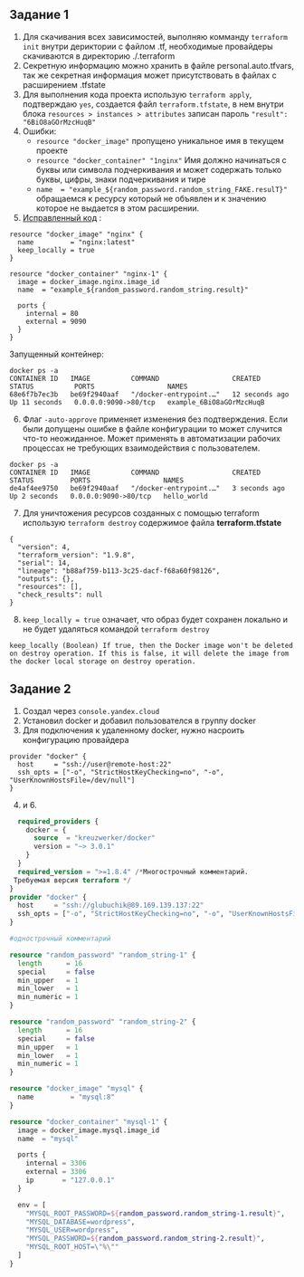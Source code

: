 ## Задание 1

1. Для скачивания всех зависимостей, выполняю комманду `terraform init` внутри дериктории с файлом .tf, необходимые провайдеры скачиваются в директорию ./.terraform
2. Секретную информацию можно хранить в файле personal.auto.tfvars, так же секретная информация может присутствовать в файлах с расширением .tfstate
3. Для выполнения кода проекта использую `terraform apply`, подтверждаю `yes`, создается файл `terraform.tfstate`, в нем внутри блока `resources > instances > attributes` записан пароль `"result": "6BiO8aGOrMzcHuqB"`
4. Ошибки:
    - `resource "docker_image"` пропущено уникальное имя в текущем проекте
    - `resource "docker_container" "1nginx"` Имя должно начинаться с буквы или символа подчеркивания и может содержать только буквы, цифры, знаки подчеркивания и тире
    - `name  = "example_${random_password.random_string_FAKE.resulT}"` обращаемся к ресурсу который не объявлен и к значению которое не выдается в этом расширении.
5. [Исправленный код](https://github.com/GlubuchikAr/ter-homeworks/blob/master/01/srt/main.tf) :
```
resource "docker_image" "nginx" {
  name         = "nginx:latest"
  keep_locally = true
}

resource "docker_container" "nginx-1" {
  image = docker_image.nginx.image_id
  name  = "example_${random_password.random_string.result}"

  ports {
    internal = 80
    external = 9090
  }
}
```
Запущенный контейнер:
```
docker ps -a
CONTAINER ID   IMAGE          COMMAND                  CREATED          STATUS          PORTS                  NAMES
68e6f7b7ec3b   be69f2940aaf   "/docker-entrypoint.…"   12 seconds ago   Up 11 seconds   0.0.0.0:9090->80/tcp   example_6BiO8aGOrMzcHuqB
```
6. Флаг `-auto-approve` применяет изменения без подтверждения. 
Если были допущены ошибке в файле конфигурации то может случится что-то неожиданное. 
Может применять в автоматизации рабочих процессах не требующих взаимодействия с пользователем.
```
docker ps -a
CONTAINER ID   IMAGE          COMMAND                  CREATED         STATUS         PORTS                  NAMES
de4af4ee9750   be69f2940aaf   "/docker-entrypoint.…"   3 seconds ago   Up 2 seconds   0.0.0.0:9090->80/tcp   hello_world
```
7. Для уничтожения ресурсов созданных с помощью terraform использую `terraform destroy`
содержимое файла **terraform.tfstate**
```
{
  "version": 4,
  "terraform_version": "1.9.8",
  "serial": 14,
  "lineage": "b88af759-b113-3c25-dacf-f68a60f98126",
  "outputs": {},
  "resources": [],
  "check_results": null
}
```
8. `keep_locally = true` означает, что образ будет сохранен локально и не будет удаляться командой `terraform destroy`
```
keep_locally (Boolean) If true, then the Docker image won't be deleted on destroy operation. If this is false, it will delete the image from the docker local storage on destroy operation.
```




## Задание 2
1. Создал через `console.yandex.cloud`
2. Установил docker и добавил пользователся в группу docker
3. Для подключения к удаленному docker, нужно насроить конфигурацию провайдера
```
provider "docker" {
  host     = "ssh://user@remote-host:22"
  ssh_opts = ["-o", "StrictHostKeyChecking=no", "-o", "UserKnownHostsFile=/dev/null"]
}
```
4. и 6. 
```terraform {
  required_providers {
    docker = {
      source  = "kreuzwerker/docker"
      version = "~> 3.0.1"
    }
  }
  required_version = ">=1.8.4" /*Многострочный комментарий.
 Требуемая версия terraform */
}
provider "docker" {
  host     = "ssh://glubuchik@89.169.139.137:22"
  ssh_opts = ["-o", "StrictHostKeyChecking=no", "-o", "UserKnownHostsFile=/dev/null"]
}

#однострочный комментарий

resource "random_password" "random_string-1" {
  length      = 16
  special     = false
  min_upper   = 1
  min_lower   = 1
  min_numeric = 1
}

resource "random_password" "random_string-2" {
  length      = 16
  special     = false
  min_upper   = 1
  min_lower   = 1
  min_numeric = 1
}

resource "docker_image" "mysql" {
  name         = "mysql:8"
}

resource "docker_container" "mysql-1" {
  image = docker_image.mysql.image_id
  name  = "mysql"

  ports {
    internal = 3306
    external = 3306
    ip       = "127.0.0.1"
  }

  env = [
    "MYSQL_ROOT_PASSWORD=${random_password.random_string-1.result}",
    "MYSQL_DATABASE=wordpress",
    "MYSQL_USER=wordpress",
    "MYSQL_PASSWORD=${random_password.random_string-2.result}",
    "MYSQL_ROOT_HOST=\"%\""
  ]
}
```